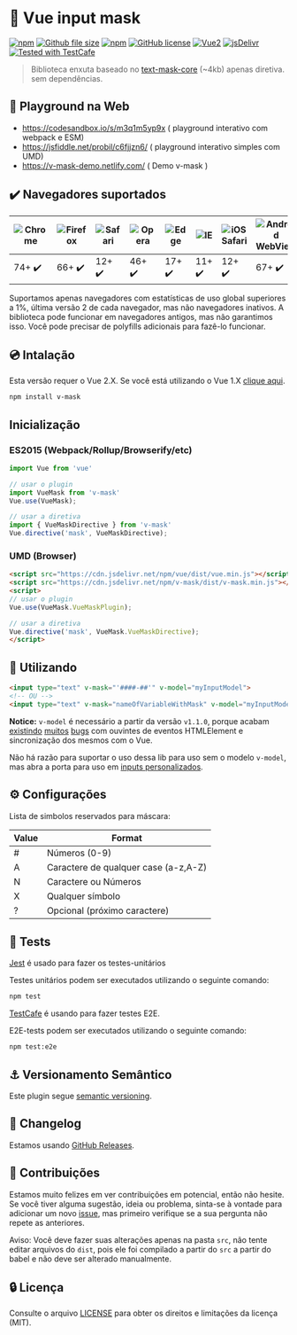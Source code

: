 # :abcd: Vue input mask 
[![npm](https://img.shields.io/npm/v/v-mask.svg)](https://www.npmjs.com/package/v-mask)
[![Github file size](https://img.shields.io/github/size/probil/v-mask/dist/v-mask.min.js.svg)](https://raw.githubusercontent.com/probil/v-mask/master/dist/v-mask.min.js)
[![npm](https://img.shields.io/npm/dm/v-mask.svg)](https://www.npmjs.com/package/v-mask)
[![GitHub license](https://img.shields.io/badge/license-MIT-blue.svg)](https://raw.githubusercontent.com/probil/v-mask/master/LICENSE)
[![Vue2](https://img.shields.io/badge/Vue-2.x-brightgreen.svg)](https://vuejs.org/)
[![jsDelivr](https://data.jsdelivr.com/v1/package/npm/v-mask/badge?style=rounded)](https://www.jsdelivr.com/package/npm/v-mask)
[![Tested with TestCafe](https://img.shields.io/badge/tested%20with-TestCafe-2fa4cf.svg)](https://github.com/DevExpress/testcafe)

> Biblioteca enxuta baseado no [text-mask-core](https://github.com/text-mask/text-mask/tree/master/core) (~4kb) apenas diretiva. sem dependências.

## :art: Playground na Web

- https://codesandbox.io/s/m3q1m5yp9x ( playground interativo com webpack e ESM)
- https://jsfiddle.net/probil/c6fjjzn6/ ( playground interativo simples com UMD)
- https://v-mask-demo.netlify.com/ ( Demo v-mask )


## :heavy_check_mark: Navegadores suportados

|![Chrome](https://raw.github.com/alrra/browser-logos/master/src/chrome/chrome_48x48.png) | ![Firefox](https://raw.github.com/alrra/browser-logos/master/src/firefox/firefox_48x48.png) | ![Safari](https://raw.github.com/alrra/browser-logos/master/src/safari/safari_48x48.png) | ![Opera](https://raw.github.com/alrra/browser-logos/master/src/opera/opera_48x48.png) | ![Edge](https://raw.github.com/alrra/browser-logos/master/src/edge/edge_48x48.png) | ![IE](https://raw.github.com/alrra/browser-logos/master/src/archive/internet-explorer_9-11/internet-explorer_9-11_48x48.png) | ![iOS Safari](https://raw.github.com/alrra/browser-logos/master/src/safari-ios/safari-ios_48x48.png) | ![Android WebView](https://raw.github.com/alrra/browser-logos/master/src/android-webview-beta/android-webview-beta_48x48.png) | ![Android WebView](https://raw.github.com/alrra/browser-logos/master/src/samsung-internet/samsung-internet_48x48.png)
| --- | --- | --- | --- | --- | --- | --- | --- | --- |
| 74+ :heavy_check_mark: | 66+ :heavy_check_mark:  | 12+ :heavy_check_mark: | 46+ :heavy_check_mark: | 17+ :heavy_check_mark: | 11+ :heavy_check_mark: | 12+ :heavy_check_mark: | 67+ :heavy_check_mark: | 8.2+ :heavy_check_mark:

Suportamos apenas navegadores com estatísticas de uso global superiores a 1%, última versão 2 de cada navegador, mas não navegadores inativos. A biblioteca pode funcionar em navegadores antigos, mas não garantimos isso. Você pode precisar de polyfills adicionais para fazê-lo funcionar.


## :cd: Intalação

Esta versão requer o Vue 2.X. Se você está utilizando o Vue 1.X [clique aqui](https://github.com/probil/v-mask/tree/vue-1.x).

```sh
npm install v-mask
```

## Inicialização

### ES2015 (Webpack/Rollup/Browserify/etc)

```javascript
import Vue from 'vue'

// usar o plugin
import VueMask from 'v-mask'
Vue.use(VueMask);

// usar a diretiva
import { VueMaskDirective } from 'v-mask'
Vue.directive('mask', VueMaskDirective);
```

### UMD (Browser)

```html
<script src="https://cdn.jsdelivr.net/npm/vue/dist/vue.min.js"></script>
<script src="https://cdn.jsdelivr.net/npm/v-mask/dist/v-mask.min.js"></script>
<script>
// usar o plugin
Vue.use(VueMask.VueMaskPlugin);

// usar a diretiva
Vue.directive('mask', VueMask.VueMaskDirective);
</script>
```

## :rocket: Utilizando

```html
<input type="text" v-mask="'####-##'" v-model="myInputModel">
<!-- OU -->
<input type="text" v-mask="nameOfVariableWithMask" v-model="myInputModel">
```
**Notice:** `v-model` é necessário a partir da versão `v1.1.0`, porque acabam [existindo](https://github.com/probil/v-mask/issues/16) [muitos](https://github.com/probil/v-mask/issues/30) [bugs](https://github.com/probil/v-mask/issues/29) 
com ouvintes de eventos HTMLElement e sincronização dos mesmos com o Vue.

Não há razão para suportar o uso dessa lib para uso sem o modelo `v-model`, mas abra a porta para uso em [inputs personalizados](http://vuejs.org/v2/guide/components.html#Form-Input-Components-using-Custom-Events).

## :gear: Configurações

Lista de simbolos reservados para máscara:

| Value | Format                       |
|-------|------------------------------|
| #     | Números (0-9)                 |
| A     | Caractere de qualquer case (a-z,A-Z) |
| N     | Caractere ou Números             |
| X     | Qualquer símbolo                 |
| ?     | Opcional (próximo caractere)    |

## :syringe: Tests

[Jest](https://github.com/facebook/jest) é usado para fazer os testes-unitários

Testes unitários podem ser executados utilizando o seguinte comando:

```bash
npm test
```

[TestCafe](https://github.com/DevExpress/testcafe) é usando para fazer testes E2E.

E2E-tests podem ser executados utilizando o seguinte comando:

```bash
npm test:e2e
```

## :anchor: Versionamento Semântico

Este plugin segue [semantic versioning](http://semver.org/).

## :newspaper: Changelog

Estamos usando [GitHub Releases](https://github.com/probil/v-mask/releases).

## :beers: Contribuições


Estamos muito felizes em ver contribuições em potencial, então não hesite. Se você tiver alguma sugestão, ideia ou problema, sinta-se à vontade para adicionar um novo [issue](https://github.com/probil/v-mask/issues), mas primeiro verifique se a sua pergunta não repete as anteriores.

Aviso: Você deve fazer suas alterações apenas na pasta `src`, não tente editar arquivos do `dist`, pois ele foi compilado a partir do `src` a partir do babel e não deve ser alterado manualmente.

## :lock: Licença

Consulte o arquivo [LICENSE](LICENSE) para obter os direitos e limitações da licença (MIT).

